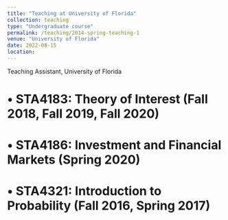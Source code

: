 ```yaml
---
title: "Teaching at University of Florida"
collection: teaching
type: "Undergraduate course"
permalink: /teaching/2014-spring-teaching-1
venue: "University of Florida"
date: 2022-08-15 
location: 
---
```


Teaching Assistant, University of Florida


•	STA4183: Theory of Interest (Fall 2018, Fall 2019, Fall 2020)
======
•	STA4186:  Investment and Financial Markets (Spring 2020)
======
•	STA4321: Introduction to Probability (Fall 2016, Spring 2017)
======
